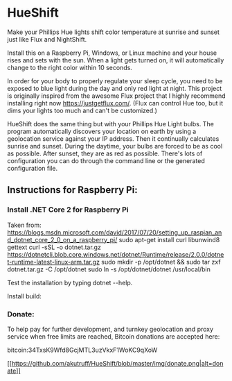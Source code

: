 # HueShift

Make your Phillips Hue lights shift color temperature at sunrise and sunset just like Flux and NightShift.  

Install this on a Raspberry Pi, Windows, or Linux machine and your house rises and sets with the sun.  When a light gets turned on, it will automatically change to the right color within 10 seconds.  

In order for your body to properly regulate your sleep cycle, you need to be exposed to blue light during the day and only red light at night.  This project is originally inspired from the awesome Flux project that I highly recommend installing right now https://justgetflux.com/.  (Flux can control Hue too, but it dims your lights too much and can't be customized.)  

HueShift does the same thing but with your Phillips Hue Light bulbs.  The program automatically discovers your location on earth by using a geolocation service against your IP address.  Then it continually calculates sunrise and sunset.  During the daytime, your bulbs are forced to be as cool as possible.  After sunset, they are as red as possible. There's lots of configuration you can do through the command line or the generated configuration file.

## Instructions for Raspberry Pi:

### Install .NET Core 2 for Raspberry Pi 

Taken from: https://blogs.msdn.microsoft.com/david/2017/07/20/setting_up_raspian_and_dotnet_core_2_0_on_a_raspberry_pi/
sudo apt-get install curl libunwind8 gettext
curl -sSL -o dotnet.tar.gz https://dotnetcli.blob.core.windows.net/dotnet/Runtime/release/2.0.0/dotnet-runtime-latest-linux-arm.tar.gz 
sudo mkdir -p /opt/dotnet && sudo tar zxf dotnet.tar.gz -C /opt/dotnet
sudo ln -s /opt/dotnet/dotnet /usr/local/bin

Test the installation by typing 
dotnet --help.

Install build:


### Donate:
To help pay for further development, and turnkey geolocation and proxy service when free limits are reached, Bitcoin donations are accepted here:

bitcoin:34TxsK9Wfd8GcjMTL3uzVkxF1WoKC9qXoW

[[https://github.com/akutruff/HueShift/blob/master/img/donate.png|alt=donate]]
